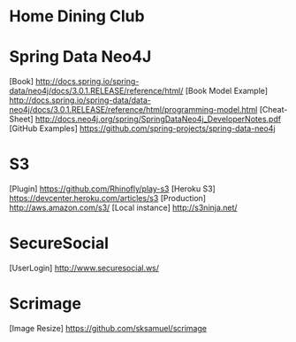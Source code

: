 Home Dining Club
===

Spring Data Neo4J
===
[Book] http://docs.spring.io/spring-data/neo4j/docs/3.0.1.RELEASE/reference/html/
[Book Model Example] http://docs.spring.io/spring-data/data-neo4j/docs/3.0.1.RELEASE/reference/html/programming-model.html
[Cheat-Sheet] http://docs.neo4j.org/spring/SpringDataNeo4j_DeveloperNotes.pdf
[GitHub Examples] https://github.com/spring-projects/spring-data-neo4j

S3
===
[Plugin] https://github.com/Rhinofly/play-s3
[Heroku S3] https://devcenter.heroku.com/articles/s3
[Production] http://aws.amazon.com/s3/
[Local instance] http://s3ninja.net/

SecureSocial
===
[UserLogin] http://www.securesocial.ws/

Scrimage
===
[Image Resize] https://github.com/sksamuel/scrimage